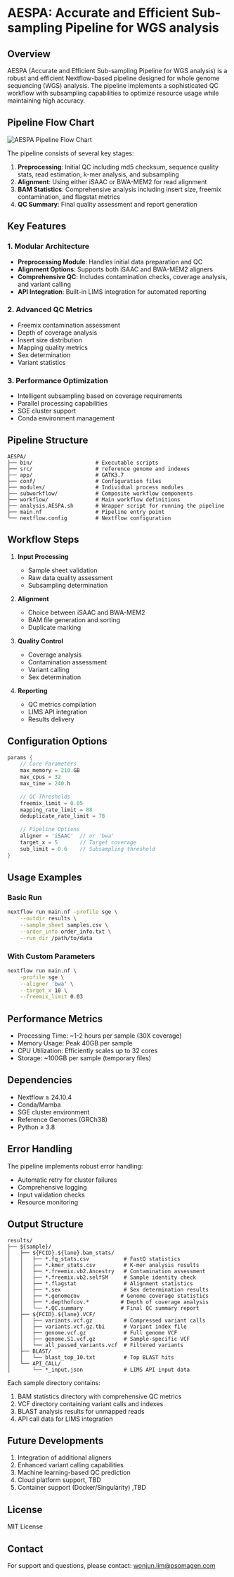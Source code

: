 # AESPA: Accurate and Efficient Sub-sampling Pipeline for WGS analysis

## Overview
AESPA (Accurate and Efficient Sub-sampling Pipeline for WGS analysis) is a robust and efficient Nextflow-based pipeline designed for whole genome sequencing (WGS) analysis. The pipeline implements a sophisticated QC workflow with subsampling capabilities to optimize resource usage while maintaining high accuracy.

## Pipeline Flow Chart
![AESPA Pipeline Flow Chart](Figure/flow_chart.png)

The pipeline consists of several key stages:
1. **Preprocessing**: Initial QC including md5 checksum, sequence quality stats, read estimation, k-mer analysis, and subsampling
2. **Alignment**: Using either iSAAC or BWA-MEM2 for read alignment
3. **BAM Statistics**: Comprehensive analysis including insert size, freemix contamination, and flagstat metrics
4. **QC Summary**: Final quality assessment and report generation

## Key Features

### 1. Modular Architecture
- **Preprocessing Module**: Handles initial data preparation and QC
- **Alignment Options**: Supports both iSAAC and BWA-MEM2 aligners
- **Comprehensive QC**: Includes contamination checks, coverage analysis, and variant calling
- **API Integration**: Built-in LIMS integration for automated reporting

### 2. Advanced QC Metrics
- Freemix contamination assessment
- Depth of coverage analysis
- Insert size distribution
- Mapping quality metrics
- Sex determination
- Variant statistics

### 3. Performance Optimization
- Intelligent subsampling based on coverage requirements
- Parallel processing capabilities
- SGE cluster support
- Conda environment management

## Pipeline Structure

```
AESPA/
├── bin/                    # Executable scripts
├── src/                    # reference genome and indexes
├── app/                    # GATK3.7
├── conf/                   # Configuration files
├── modules/                # Individual process modules
├── subworkflow/            # Composite workflow components
├── workflow/               # Main workflow definitions
├── analysis.AESPA.sh       # Wrapper script for running the pipeline
├── main.nf                 # Pipeline entry point
└── nextflow.config         # Nextflow configuration
```

## Workflow Steps

1. **Input Processing**
   - Sample sheet validation
   - Raw data quality assessment
   - Subsampling determination

2. **Alignment**
   - Choice between iSAAC and BWA-MEM2
   - BAM file generation and sorting
   - Duplicate marking

3. **Quality Control**
   - Coverage analysis
   - Contamination assessment
   - Variant calling
   - Sex determination

4. **Reporting**
   - QC metrics compilation
   - LIMS API integration
   - Results delivery

## Configuration Options

```groovy
params {
    // Core Parameters
    max_memory = 210.GB
    max_cpus = 32
    max_time = 240.h
    
    // QC Thresholds
    freemix_limit = 0.05
    mapping_rate_limit = 88
    deduplicate_rate_limit = 78
    
    // Pipeline Options
    aligner = 'iSAAC'  // or 'bwa'
    target_x = 5       // Target coverage
    sub_limit = 0.6    // Subsampling threshold
}
```

## Usage Examples

### Basic Run
```bash
nextflow run main.nf -profile sge \
    --outdir results \
    --sample_sheet samples.csv \
    --order_info order_info.txt \
    --run_dir /path/to/data
```

### With Custom Parameters
```bash
nextflow run main.nf \
    -profile sge \
    --aligner 'bwa' \
    --target_x 10 \
    --freemix_limit 0.03
```

## Performance Metrics

- Processing Time: ~1-2 hours per sample (30X coverage)
- Memory Usage: Peak 40GB per sample
- CPU Utilization: Efficiently scales up to 32 cores
- Storage: ~100GB per sample (temporary files)

## Dependencies

- Nextflow ≥ 24.10.4
- Conda/Mamba
- SGE cluster environment
- Reference Genomes (GRCh38)
- Python ≥ 3.8

## Error Handling

The pipeline implements robust error handling:
- Automatic retry for cluster failures
- Comprehensive logging
- Input validation checks
- Resource monitoring

## Output Structure

```
results/
├── ${sample}/
│   ├── ${FCID}.${lane}.bam_stats/
│   │   ├── *.fq_stats.csv           # FastQ statistics
│   │   ├── *.kmer_stats.csv         # K-mer analysis results
│   │   ├── *.freemix.vb2.Ancestry   # Contamination assessment
│   │   ├── *.freemix.vb2.selfSM     # Sample identity check
│   │   ├── *.flagstat               # Alignment statistics
│   │   ├── *.sex                    # Sex determination results
│   │   ├── *.genomecov             # Genome coverage statistics
│   │   ├── *.depthofcov.*          # Depth of coverage analysis
│   │   └── *.QC.summary            # Final QC summary report
│   ├── ${FCID}.${lane}.VCF/
│   │   ├── variants.vcf.gz          # Compressed variant calls
│   │   ├── variants.vcf.gz.tbi      # Variant index file
│   │   ├── genome.vcf.gz            # Full genome VCF
│   │   ├── genome.S1.vcf.gz         # Sample-specific VCF
│   │   └── all_passed_variants.vcf  # Filtered variants
│   ├── BLAST/
│   │   └── blast_top_10.txt         # Top BLAST hits
│   └── API_CALL/
│       └── *_input.json             # LIMS API input data
```

Each sample directory contains:
1. BAM statistics directory with comprehensive QC metrics
2. VCF directory containing variant calls and indexes
3. BLAST analysis results for unmapped reads
4. API call data for LIMS integration

## Future Developments

1. Integration of additional aligners
2. Enhanced variant calling capabilities
3. Machine learning-based QC prediction
4. Cloud platform support, TBD
5. Container support (Docker/Singularity) ,TBD

## License
MIT License

## Contact
For support and questions, please contact: wonjun.lim@psomagen.com
